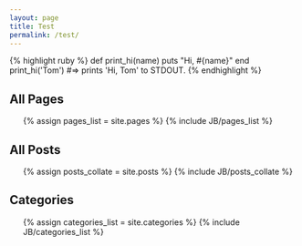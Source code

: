 ```yaml
---
layout: page
title: Test
permalink: /test/
---
```


{% highlight ruby %}
def print_hi(name)
  puts "Hi, #{name}"
end
print_hi('Tom')
#=> prints 'Hi, Tom' to STDOUT.
{% endhighlight %}

<h2>All Pages</h2>
<ul>
{% assign pages_list = site.pages %}
{% include JB/pages_list %}
</ul>


<h2> All Posts </h2>
<ul>
{% assign posts_collate = site.posts %}
{% include JB/posts_collate %}  
</ul>


<h2> Categories </h2>
<ul>
  	  {% assign categories_list = site.categories %}  
  	  {% include JB/categories_list %}
</ul>
